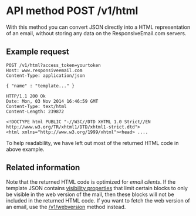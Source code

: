 # API method POST /v1/html

With this method you can convert JSON directly into a HTML representation of an
email, without storing any data on the ResponsiveEmail.com servers.

## Example request

```http
POST /v1/html?access_token=yourtoken
Host: www.responsiveemail.com
Content-Type: application/json

{ "name" : "template..." }

HTTP/1.1 200 Ok
Date: Mon, 03 Nov 2014 16:46:59 GMT
Content-Type: text/html
Content-Length: 239872

<!DOCTYPE html PUBLIC "-//W3C//DTD XHTML 1.0 Strict//EN http://www.w3.org/TR/xhtml1/DTD/xhtml1-strict.dtd">
<html xmlns="http://www.w3.org/1999/xhtml"><head> ....
```

To help readability, we have left out most of the returned HTML code in
above example.

## Related information

Note that the returned HTML code is optimized for *email clients*. If the template 
JSON contains [visibility properties](json/property-visibility) 
that limit certain blocks to only be visible in the web version of the mail, 
then these blocks will not be included in the returned HTML code. If you want to 
fetch the web version of an email, use the [/v1/webversion](api/post-webversion) 
method instead.

